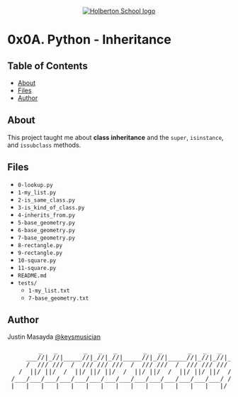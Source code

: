 <p align="center">
  <a href=#>
    <img src="https://user-images.githubusercontent.com/74752740/175812508-dc2482bf-bd5b-4c0a-b075-1bede95c488e.png" alt="Holberton School logo">
  </a>
</p>

# 0x0A. Python - Inheritance

## Table of Contents
* [About](#about)
* [Files](#files)
* [Author](#author)

## About
This project taught me about **class inheritance** and the `super`, `isinstance`, and `issubclass` methods.

## Files
* `0-lookup.py`
* `1-my_list.py`
* `2-is_same_class.py`
* `3-is_kind_of_class.py`
* `4-inherits_from.py`
* `5-base_geometry.py`
* `6-base_geometry.py`
* `7-base_geometry.py`
* `8-rectangle.py`
* `9-rectangle.py`
* `10-square.py`
* `11-square.py`
* `README.md`
* `tests/`
	* `1-my_list.txt`
	* `7-base_geometry.txt`


## Author
Justin Masayda [@keysmusician](https://github.com/keysmusician)
<pre align="center">
      _   _       _   _   _       _   _       _   _   _
     ___//|_//|_____//|_//|_//|_____//|_//|_____//|_//|_//|___
     /  /// ///  /  /// /// ///  /  /// ///  /  /// /// ///  / |
   /  ||/ ||/  /  ||/ ||/ ||/  /  ||/ ||/  /  ||/ ||/ ||/  / /
 /___/___/___/___/___/___/___/___/___/___/___/___/___/___/ /
|___|___|___|___|___|___|___|___|___|___|___|___|___|___|/
</pre>
<p><span style="font-family: 'Lucida Console'; line-height: 14px; font-size: 14px; display: inline-block;">&nbsp;</span></p>
